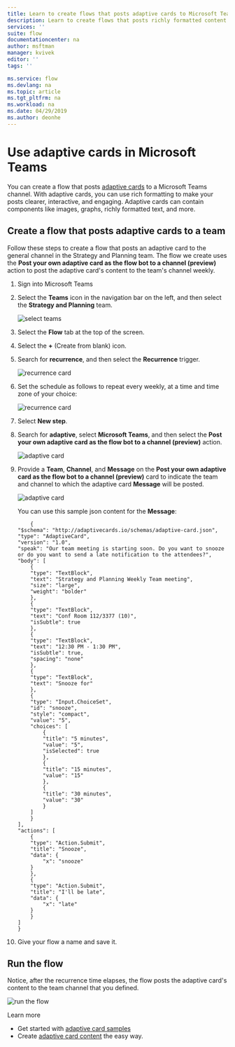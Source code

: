 ```yaml
---
title: Learn to create flows that posts adaptive cards to Microsoft Teams. | Microsoft Docs
description: Learn to create flows that posts richly formatted content with adaptive cards to Microsoft Teams.
services: ''
suite: flow
documentationcenter: na
author: msftman
manager: kvivek
editor: ''
tags: ''

ms.service: flow
ms.devlang: na
ms.topic: article
ms.tgt_pltfrm: na
ms.workload: na
ms.date: 04/29/2019
ms.author: deonhe
---
```


# Use adaptive cards in Microsoft Teams

You can create a flow that posts [adaptive cards](https://adaptivecards.io) to a Microsoft Teams channel. With adaptive cards, you can use rich formatting to make your posts clearer, interactive, and engaging. Adaptive cards can contain components like images, graphs, richly formatted text, and more.

## Create a flow that posts adaptive cards to a team

Follow these steps to create a flow that posts an adaptive card to the general channel in the Strategy and Planning team. The flow we create uses the **Post your own adaptive card as the flow bot to a channel (preview)** action to post the adaptive card's content to the team's channel weekly.

1. Sign into Microsoft Teams
1. Select the **Teams** icon in the navigation bar on the left, and then select the **Strategy and Planning** team.

    ![select teams](media/create-adaptive-cards-teams/select-teams-team.png)

1. Select the **Flow** tab at the top of the screen.
1. Select the **+** (Create from blank) icon.
1. Search for **recurrence**, and then select the **Recurrence** trigger.

    ![recurrence card](media/create-adaptive-cards-teams/select-recurrence.png)

1. Set the schedule as follows to repeat every weekly, at a time and time zone of your choice:
    
    ![recurrence card](media/create-adaptive-cards-teams/recurrence-card.png)
1. Select **New step**.
1. Search for **adaptive**, select **Microsoft Teams**, and then select the **Post your own adaptive card as the flow bot to a channel (preview)** action.

   ![adaptive card](media/create-adaptive-cards-teams/select-adaptive-post-message-action.png)

1. Provide a **Team**, **Channel**, and **Message** on the **Post your own adaptive card as the flow bot to a channel (preview)** card to indicate the team and channel to which the adaptive card **Message** will be posted.

   ![adaptive card](media/create-adaptive-cards-teams/adaptive-card-message.png)

   You can use this sample json content for the **Message**:

    ````
        {
    "$schema": "http://adaptivecards.io/schemas/adaptive-card.json",
    "type": "AdaptiveCard",
    "version": "1.0",
    "speak": "Our team meeting is starting soon. Do you want to snooze  or do you want to send a late notification to the attendees?",
    "body": [
        {
        "type": "TextBlock",
        "text": "Strategy and Planning Weekly Team meeting",
        "size": "large",
        "weight": "bolder"
        },
        {
        "type": "TextBlock",
        "text": "Conf Room 112/3377 (10)",
        "isSubtle": true
        },
        {
        "type": "TextBlock",
        "text": "12:30 PM - 1:30 PM",
        "isSubtle": true,
        "spacing": "none"
        },
        {
        "type": "TextBlock",
        "text": "Snooze for"
        },
        {
        "type": "Input.ChoiceSet",
        "id": "snooze",
        "style": "compact",
        "value": "5",
        "choices": [
            {
            "title": "5 minutes",
            "value": "5",
            "isSelected": true
            },
            {
            "title": "15 minutes",
            "value": "15"
            },
            {
            "title": "30 minutes",
            "value": "30"
            }
        ]
        }
    ],
    "actions": [
        {
        "type": "Action.Submit",
        "title": "Snooze",
        "data": {
            "x": "snooze"
        }
        },
        {
        "type": "Action.Submit",
        "title": "I'll be late",
        "data": {
            "x": "late"
        }
        }
    ]
    }
    ````


1. Give your flow a name and save it.


## Run the flow

 Notice, after the recurrence time elapses, the flow posts the adaptive card's content to the team channel that you defined.

![run the flow](media/create-adaptive-cards-teams/flow-run-result.png)

Learn more

- Get started with [adaptive card samples](https://adaptivecards.io/samples/)
- Create [adaptive card content](https://adaptivecards.io) the easy way.



